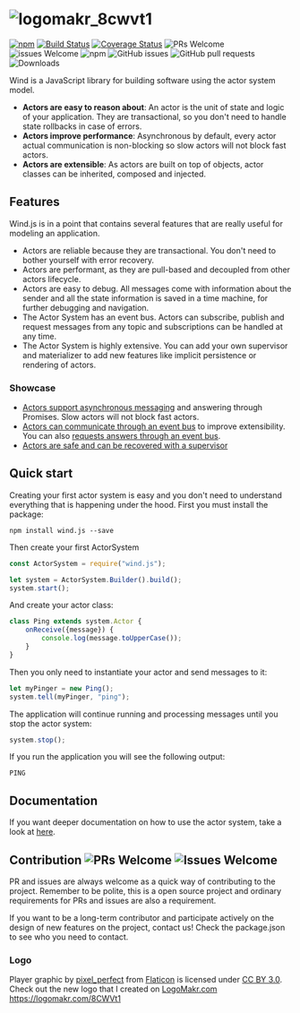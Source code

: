 # ![logomakr_8cwvt1](https://user-images.githubusercontent.com/3071208/42311453-254a1474-803e-11e8-957a-5c1c8d157b31.png)
[![npm](https://img.shields.io/npm/v/wind.js.svg)](https://www.npmjs.com/package/wind.js)
[![Build Status](https://travis-ci.org/CodeInBrackets/wind.js.svg?branch=master)](https://travis-ci.org/CodeInBrackets/wind.js)
[![Coverage Status](https://coveralls.io/repos/github/CodeInBrackets/wind.js/badge.svg?branch=master)](https://coveralls.io/github/CodeInBrackets/wind.js?branch=master)
![PRs Welcome](https://img.shields.io/badge/PRs-welcome-brightgreen.svg)
![issues Welcome](https://img.shields.io/badge/issues-welcome-brightgreen.svg)
![npm](https://img.shields.io/npm/l/wind.js.svg)
![GitHub issues](https://img.shields.io/github/issues/codeinbrackets/wind.js.svg)
![GitHub pull requests](https://img.shields.io/github/issues-pr/codeinbrackets/wind.js.svg)
![Downloads](https://img.shields.io/npm/dw/wind.js.svg)

Wind is a JavaScript library for building software using the actor system model.

* **Actors are easy to reason about**: An actor is the unit of state and logic of your application.
They are transactional, so you don't need to handle state rollbacks in case of errors.
* **Actors improve performance**: Asynchronous by default, every actor actual communication is non-blocking so slow actors will not block fast actors.
* **Actors are extensible**: As actors are built on top of objects, actor classes can be inherited, 
composed and injected.

## Features

Wind.js is in a point that contains several features that are really useful for modeling an application.

* Actors are reliable because they are transactional. You don't need to bother yourself with error recovery.
* Actors are performant, as they are pull-based and decoupled from other actors lifecycle.
* Actors are easy to debug. All messages come with information about the sender and all the state information is saved
in a time machine, for further debugging and navigation.
* The Actor System has an event bus. Actors can subscribe, publish and request messages from any topic and subscriptions
can be handled at any time.
* The Actor System is highly extensive. You can add your own supervisor and materializer to add new features like
implicit persistence or rendering of actors.

### Showcase
* [Actors support asynchronous messaging](./docs/showcase/delay.js) and answering through Promises. Slow actors will not block fast actors.
* [Actors can communicate through an event bus](./docs/showcase/subscriptions.js) to improve extensibility. You can also [requests answers
through an event bus](./docs/showcase/request.js).
* [Actors are safe and can be recovered with a supervisor](./docs/showcase/request.js)

## Quick start

Creating your first actor system is easy and you don't need to understand everything that is happening under the hood.
First you must install the package:

`npm install wind.js --save`

Then create your first ActorSystem

```js
const ActorSystem = require("wind.js");

let system = ActorSystem.Builder().build();
system.start();
```

And create your actor class:

```js
class Ping extends system.Actor {
    onReceive({message}) {
        console.log(message.toUpperCase());
    }
}
```

Then you only need to instantiate your actor and send messages to it:

```js
let myPinger = new Ping();
system.tell(myPinger, "ping");
```

The application will continue running and processing messages until you stop the actor system:

```js
system.stop();
```
If you run the application you will see the following output:

```
PING
```

## Documentation

If you want deeper documentation on how to use the actor system, take a look at [here](docs/index.md).

## Contribution ![PRs Welcome](https://img.shields.io/badge/PRs-welcome-brightgreen.svg) ![Issues Welcome](https://img.shields.io/badge/issues-welcome-brightgreen.svg)

PR and issues are always welcome as a quick way of contributing to the project. Remember to be polite, this is a open source
project and ordinary requirements for PRs and issues are also a requirement.

If you want to be a long-term contributor and participate actively on the design of new features on the project, contact
us! Check the package.json to see who you need to contact.

### Logo
Player graphic by <a href="http://www.flaticon.com/authors/pixel-perfect">pixel_perfect</a> from <a href="http://www.flaticon.com/">Flaticon</a> is licensed under <a href="http://creativecommons.org/licenses/by/3.0/" title="Creative Commons BY 3.0">CC BY 3.0</a>. Check out the new logo that I created on <a href="http://logomakr.com" title="Logo Makr">LogoMakr.com</a> https://logomakr.com/8CWVt1
